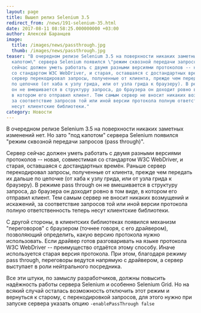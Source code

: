 ```yaml
---
layout: page
title: Вышел релиз Selenium 3.5
redirect_from: /news/191-selenium-35.html
date: 2017-08-11 08:58:25.000000000 +03:00
author: Алексей Баранцев
image:
  title: /images/news/passthrough.jpg
  thumb: /images/news/passthrough.jpg
teaser: "В очередном релизе Selenium 3.5 на поверхности никаких заметных изменений нет. Но зато \"под
  капотом\" сервера Selenium появился \"режим сквозной передачи запросов (pass through)\". Сервер
  сейчас должен уметь работать с двумя разными версиями протоколов -- новая, совместимая
  со стандартом W3C WebDriver, и старая, оставшаяся с достандартных времён. Раньше
  сервер перекодировал запросы, полученные от клиента, прежде чем передать их дальше
  по цепочке (от хаба к узлу грида, или от узла грида к браузеру). В режиме pass through
  он не вмешивается в структуру запроса, до браузера он доходит ровно в том виде,
  в котором его отправил клиент. Тем самым сервер не вносит никаких возмущений и искажений,
  за соответствие запросов той или иной версии протокола полную ответственность теперь
  несут клиентские библиотеки."
category: Новости
---
```

В очередном релизе Selenium 3.5 на поверхности никаких заметных изменений нет. Но зато "под капотом" сервера Selenium появился "режим сквозной передачи запросов (pass through)".

Сервер сейчас должен уметь работать с двумя разными версиями протоколов -- новая, совместимая со стандартом W3C WebDriver, и старая, оставшаяся с достандартных времён. Раньше сервер перекодировал запросы, полученные от клиента, прежде чем передать их дальше по цепочке (от хаба к узлу грида, или от узла грида к браузеру). В режиме pass through он не вмешивается в структуру запроса, до браузера он доходит ровно в том виде, в котором его отправил клиент. Тем самым сервер не вносит никаких возмущений и искажений, за соответствие запросов той или иной версии протокола полную ответственность теперь несут клиентские библиотеки.

С другой стороны, в клиентских библиотеках появился механизм "переговоров" с браузером (точнее говоря, с его драйвером), позволяющий определить, какую версию протокола нужно использовать. Если драйвер готов разговаривать на языке протокола W3C WebDriver -- преимущество отдаётся этому способу. Иначе используется старая версия протокола. При этом, благодаря режиму pass through, переговоры ведутся напрямую с драйвером, а сервер выступает в роли нейтрального посредника.

Все эти штуки, по замыслу разработчиков, должны повысить надёжность работы сервера Selenium и особенно Selenium Grid. Но на всякий случай осталась возможность отключить этот режим и вернуться к старому, с перекодировкой запросов, для этого нужно при запуске сервера указать опцию `-enablePassThrough false`
